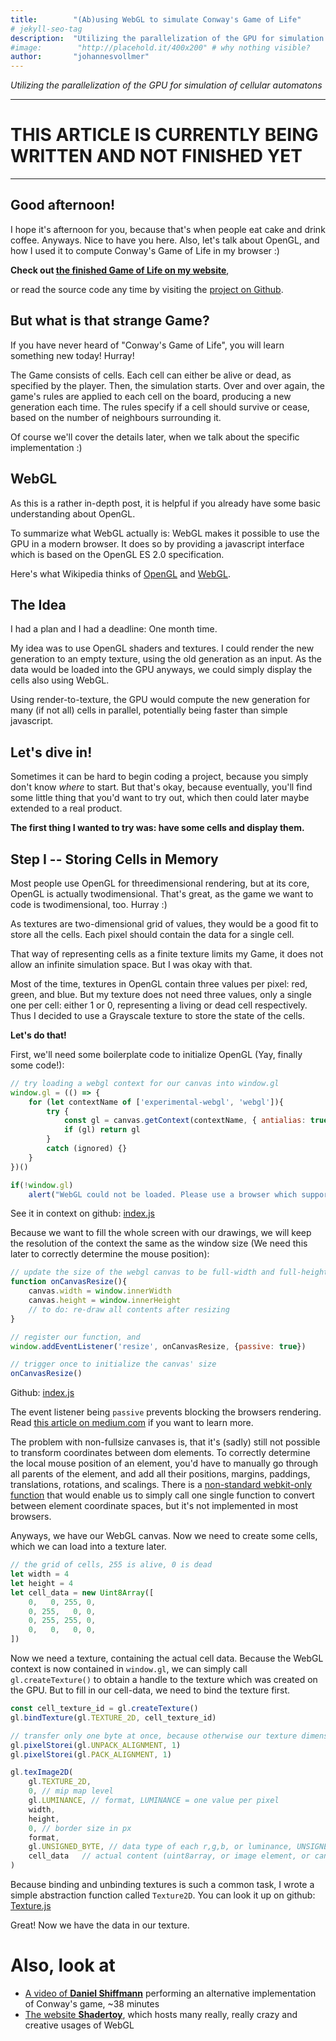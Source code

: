 ```yaml
---
title:        "(Ab)using WebGL to simulate Conway's Game of Life"
# jekyll-seo-tag
description:  "Utilizing the parallelization of the GPU for simulation of cellular automatons"
#image:        "http://placehold.it/400x200" # why nothing visible?
author:       "johannesvollmer"
---
```

*Utilizing the parallelization of the GPU for simulation of cellular automatons*
<!-- TODO: in the website template, add the frontmatter description as sub title in the post -->


---
# THIS ARTICLE IS CURRENTLY BEING WRITTEN AND NOT FINISHED YET
---

## Good afternoon! 
I hope it's afternoon for you, because that's when people eat cake and drink coffee. 
Anyways. Nice to have you here. Also, let's talk about OpenGL, and how I used it to compute Conway's Game of Life in my browser :)

__Check out [the finished Game of Life on my website](//johannesvollmer.github.io/webgl-of-life)__,

or read the source code any time by visiting the [project on Github](https://github.com/johannesvollmer/webgl-of-life).


## But what __is__ that strange Game?

If you have never heard of "Conway's Game of Life", you will learn something new today! Hurray!

The Game consists of cells. Each cell can either be alive or dead, as specified by the player. Then, the simulation starts. Over and over again, the game's rules are applied to each cell on the board, producing a new generation each time. The rules specify if a cell should survive or cease, based on the number of neighbours surrounding it.

Of course we'll cover the details later, when we talk about the specific implementation :)


## WebGL
As this is a rather in-depth post, it is helpful if you already have some basic understanding about OpenGL. 

<!--For decades, a library called 'OpenGL' has been used to speed up graphics on computers. The high speed is achieved by using specialized hardware, the GPU, which can operate in a highly parallel manner. OpenGL gives any native application acces to the GPU, and just recently, it reached a state where most web devices should support WebGL. -->

To summarize what WebGL actually is: WebGL makes it possible to use the GPU in a modern browser. It does so by providing a javascript interface which is based on the OpenGL ES 2.0 specification. 

Here's what Wikipedia thinks of 
[OpenGL](https://en.wikipedia.org/w/index.php?title=OpenGL&oldid=844606672) and
[WebGL](https://en.wikipedia.org/w/index.php?title=WebGL&oldid=846821661).


## The Idea
I had a plan and I had a deadline: One month time.

My idea was to use OpenGL shaders and textures. I could render the new generation to an empty texture, using the old generation as an input. As the data would be loaded into the GPU anyways, we could simply display the cells also using WebGL.

Using render-to-texture, the GPU would compute the new generation for many (if not all) cells in parallel, potentially being faster than simple javascript. 

## Let's dive in!
Sometimes it can be hard to begin coding a project, because you simply don't know _where_ to start. But that's okay, because eventually, you'll find some little thing that you'd want to try out, which then could later maybe extended to a real product.

__The first thing I wanted to try was: have some cells and display them.__

## Step I  --  Storing Cells in Memory
Most people use OpenGL for threedimensional rendering, but at its core, OpenGL is actually twodimensional. That's great, as the game we want to code is twodimensional, too. Hurray :)

As textures are two-dimensional grid of values, they would be a good fit to store all the cells.
Each pixel should contain the data for a single cell. 

That way of representing cells as a finite texture limits my Game, it does not allow an infinite simulation space. But I was okay with that. 

Most of the time, textures in OpenGL contain three values per pixel: red, green, and blue. But my texture does not need three values, only a single one per cell: either 1 or 0, representing a living or dead cell respectively. Thus I decided to use a Grayscale texture to store the state of the cells.

__Let's do that!__

First, we'll need some boilerplate code to initialize OpenGL (Yay, finally some code!):
<!-- TODO: configure the code formatter to not break lines -->


``` javascript
// try loading a webgl context for our canvas into window.gl
window.gl = (() => {
	for (let contextName of ['experimental-webgl', 'webgl']){
		try {
			const gl = canvas.getContext(contextName, { antialias: true })
			if (gl) return gl
		}
		catch (ignored) {}
	}
})()

if(!window.gl)
	alert("WebGL could not be loaded. Please use a browser which supports WebGL.")

```
See it in context on github: [index.js](https://github.com/johannesvollmer/webgl-of-life/blob/master/js/index.js)


Because we want to fill the whole screen with our drawings, we will keep the resolution of the context the same as the window size (We need this later to correctly determine the mouse position):
``` javascript
// update the size of the webgl canvas to be full-width and full-height
function onCanvasResize(){
	canvas.width = window.innerWidth
	canvas.height = window.innerHeight
	// to do: re-draw all contents after resizing
}

// register our function, and
window.addEventListener('resize', onCanvasResize, {passive: true})

// trigger once to initialize the canvas' size
onCanvasResize() 
```
Github: [index.js](https://github.com/johannesvollmer/webgl-of-life/blob/master/js/index.js)

The event listener being `passive` prevents blocking the browsers rendering. Read [this article on medium.com](https://medium.com/@devlucky/about-passive-event-listeners-224ff620e68c) if you want to learn more.

The problem with non-fullsize canvases is, that it's (sadly) still not possible to transform coordinates between dom elements. To correctly determine the local mouse position of an element, you'd have to manually go through all parents of the element, and add all their positions, margins, paddings, translations, rotations, and scalings. There is a [non-standard webkit-only function](https://developer.mozilla.org/en-US/docs/Web/API/Window/convertPointFromPageToNode) that would enable us to simply call one single function to convert between element coordinate spaces, but it's not implemented in most browsers.

Anyways, we have our WebGL canvas. Now we need to create some cells, which we can load into a texture later. 
``` javascript
// the grid of cells, 255 is alive, 0 is dead
let width = 4
let height = 4
let cell_data = new Uint8Array([
	0,   0, 255, 0,
	0, 255,   0, 0,
	0, 255, 255, 0,
	0,   0,   0, 0,
])
```


Now we need a texture, containing the actual cell data. Because the WebGL context is now contained in `window.gl`, we can simply call `gl.createTexture()` to obtain a handle to the texture which was created on the GPU. But to fill in our cell-data, we need to bind the texture first.
``` javascript
const cell_texture_id = gl.createTexture()
gl.bindTexture(gl.TEXTURE_2D, cell_texture_id)

// transfer only one byte at once, because otherwise our texture dimensions would have to be perfectly divisible by some arbitrary number like 4 or 8 
gl.pixelStorei(gl.UNPACK_ALIGNMENT, 1)
gl.pixelStorei(gl.PACK_ALIGNMENT, 1)

gl.texImage2D(
	gl.TEXTURE_2D,
	0, // mip map level
	gl.LUMINANCE, // format, LUMINANCE = one value per pixel
	width,
	height,
	0, // border size in px
	format,
	gl.UNSIGNED_BYTE, // data type of each r,g,b, or luminance, UNSIGNED_BYTE = 8bit, values are 0-255
	cell_data 	// actual content (uint8array, or image element, or canvas element, or imagebitmap)
)
```
Because binding and unbinding textures is such a common task, I wrote a simple abstraction function called `Texture2D`. You can look it up on github: [Texture.js](https://github.com/johannesvollmer/webgl-of-life/blob/master/js/gl/Texture.js)


Great! Now we have the data in our texture. 


# Also, look at
- [A video of __Daniel Shiffmann__](https://youtu.be/FWSR_7kZuYg) performing an alternative implementation of Conway's game, ~38 minutes
- [The website __Shadertoy__](https://www.shadertoy.com/), which hosts many really, really crazy and creative usages of WebGL
